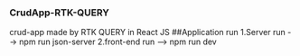 ### CrudApp-RTK-QUERY
crud-app made by RTK QUERY in React JS
##Application run
1.Server run --> npm run json-server
2.front-end run --> npm run dev
